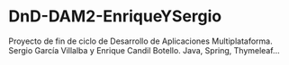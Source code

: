 # DnD-DAM2-EnriqueYSergio
 Proyecto de fin de ciclo de Desarrollo de Aplicaciones Multiplataforma. Sergio García Villalba y Enrique Candil Botello. Java, Spring, Thymeleaf...
